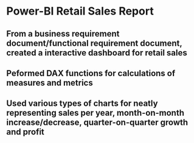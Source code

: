 # Power-BI Retail Sales Report
## From a business requirement document/functional requirement document, created a interactive dashboard for retail sales
## Peformed DAX functions for calculations of measures and metrics
## Used various types of charts for neatly representing sales per year, month-on-month increase/decrease, quarter-on-quarter growth and profit
